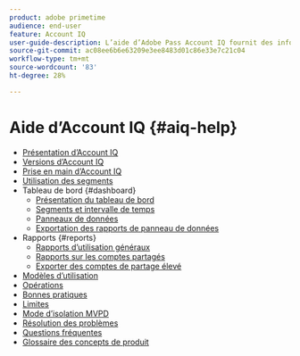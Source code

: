 ```yaml
---
product: adobe primetime
audience: end-user
feature: Account IQ
user-guide-description: L’aide d’Adobe Pass Account IQ fournit des informations sur les composants d’Account IQ et vous guide tout au long des parcours d’utilisation des différents composants.
source-git-commit: ac08ee6b6e63209e3ee8483d01c86e33e7c21c04
workflow-type: tm+mt
source-wordcount: '83'
ht-degree: 28%

---
```


# Aide d’Account IQ {#aiq-help}

+ [Présentation d’Account IQ](/help/accountiq/home.md)
+ [Versions d’Account IQ](/help/accountiq/versions-aiq.md)
+ [Prise en main d’Account IQ](/help/accountiq/get-started.md)
+ [Utilisation des segments](/help/accountiq/work-with-segments.md)
+ Tableau de bord {#dashboard}
   + [Présentation du tableau de bord](/help/accountiq/introduction-dashboard.md)
   + [Segments et intervalle de temps](/help/accountiq/segments-timeinterval.md)
   + [Panneaux de données](/help/accountiq/data-panels.md)
   + [Exportation des rapports de panneau de données](/help/accountiq/export-reports.md)
+ Rapports {#reports}
   + [Rapports d’utilisation généraux](/help/accountiq/general-usage-reports.md)
   + [Rapports sur les comptes partagés](/help/accountiq/shared-acc-reports.md)
   + [Exporter des comptes de partage élevé](/help/accountiq/export-acc-information.md)
+ [Modèles d’utilisation](/help/accountiq/usage-patterns.md)
+ [Opérations](/help/accountiq/operations.md)
+ [Bonnes pratiques](/help/accountiq/best-practices.md)
+ [Limites](/help/accountiq/limitations.md)
+ [Mode d’isolation MVPD](/help/accountiq/isolation-mode.md)
+ [Résolution des problèmes](/help/accountiq/troubleshoot.md)
+ [Questions fréquentes](/help/accountiq/faq.md)
+ [Glossaire des concepts de produit](/help/accountiq/product-concepts.md)
